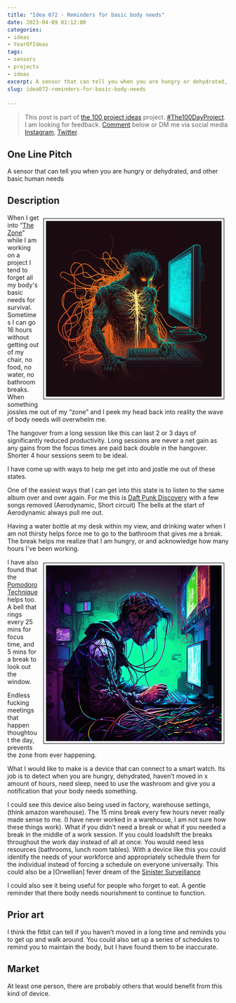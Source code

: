 ```yaml
---
title: "Idea 072 - Reminders for basic body needs"
date: 2023-04-09 01:12:00
categories:
- ideas
- YearOfIdeas
tags:
- sensors
- projects
- ideas
excerpt: A sensor that can tell you when you are hungry or dehydrated, and other basic human needs
slug: idea072-reminders-for-basic-body-needs

---
```


> This post is part of [the 100 project ideas](/projects/2023-100-ideas/) project. [#The100DayProject](https://www.the100dayproject.org/). I am looking for feedback. <a href='#utterances-comments'>Comment</a> below or DM me via social media <a href="https://instagram.com/funvill" rel="nofollow noopener noreferrer"><i class="fab fa-fw fa-instagram" aria-hidden="true"></i><span class="label">Instagram</span></a>, <a href="https://twitter.com/funvill" rel="nofollow noopener noreferrer"><i class="fab fa-fw fa-twitter" aria-hidden="true"></i><span class="label">Twitter</span></a>.

## One Line Pitch

A sensor that can tell you when you are hungry or dehydrated, and other basic human needs

## Description

<img src='\public\uploads\2023\the-zone.png' alt='the-zone' style="float: right; margin: 10px; max-width: 400px; border: 1px solid black; padding: 5px">When I get into “[The Zone](https://computus.org/7-tips-for-programming-in-the-zone/)" while I am working on a project I tend to forget all my body's basic needs for survival. Sometimes I can go 16 hours without getting out of my chair, no food, no water, no bathroom breaks. When something jossles me out of my “zone” and I peek my head back into reality the wave of body needs will overwhelm me.

The hangover from a long session like this can last 2 or 3 days of significantly reduced productivity. Long sessions are never a net gain as any gains from the focus times are paid back double in the hangover. Shorter 4 hour sessions seem to be ideal.

I have come up with ways to help me get into and jostle me out of these states.

One of the easiest ways that I can get into this state is to listen to the same album over and over again. For me this is [Daft Punk Discovery](https://en.wikipedia.org/wiki/Discovery_(Daft_Punk_album)) with a few songs removed (Aerodynamic, Short circuit) The bells at the start of Aerodynamic always pull me out.

Having a water bottle at my desk within my view, and drinking water when I am not thirsty helps force me to go to the bathroom that gives me a break. The break helps me realize that I am hungry, or and acknowledge how many hours I've been working.

<img src='\public\uploads\2023\the-zone2.png' alt='the-zone2' style="float: right; margin: 10px; max-width: 400px; border: 1px solid black; padding: 5px" >I have also found that the [Pomodoro Technique](https://en.wikipedia.org/wiki/Pomodoro_Technique) helps too. A bell that rings every 25 mins for focus time, and 5 mins for a break to look out the window.

Endless fucking meetings that happen thoughtout the day, prevents the zone from ever happening.

What I would like to make is a device that can connect to a smart watch. Its job is to detect when you are hungry, dehydrated, haven’t moved in x amount of hours, need sleep, need to use the washroom and give you a notification that your body needs something.

I could see this device also being used in factory, warehouse settings, (think amazon warehouse). The 15 mins break every few hours never really made sense to me. (I have never worked in a warehouse, I am not sure how these things work). What if you didn’t need a break or what if you needed a break in the middle of a work session. If you could loadshift the breaks throughout the work day instead of all at once. You would need less resources (bathrooms, lunch room tables). With a device like this you could identify the needs of your workforce and appropriately schedule them for the individual instead of forcing a schedule on everyone universally. This could also be a [Orwellian] fever dream of the [Sinister Surveillance](https://tvtropes.org/pmwiki/pmwiki.php/Main/SinisterSurveillance)

I could also see it being useful for people who forget to eat. A gentle reminder that there body needs nourishment to continue to function.

## Prior art

I think the fitbit can tell if you haven’t moved in a long time and reminds you to get up and walk around. You could also set up a series of schedules to remind you to maintain the body, but I have found them to be inaccurate.

## Market

At least one person, there are probably others that would benefit from this kind of device.
